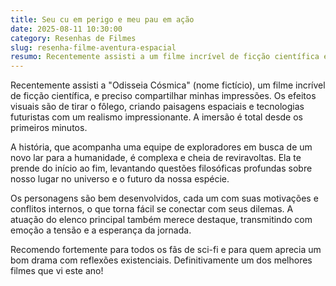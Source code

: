```yaml
---
title: Seu cu em perigo e meu pau em ação
date: 2025-08-11 10:30:00
category: Resenhas de Filmes
slug: resenha-filme-aventura-espacial 
resumo: Recentemente assisti a um filme incrível de ficção científica e preciso compartilhar minhas impressões.
---
```

Recentemente assisti a "Odisseia Cósmica" (nome fictício), um filme incrível de ficção científica, e preciso compartilhar minhas impressões. Os efeitos visuais são de tirar o fôlego, criando paisagens espaciais e tecnologias futuristas com um realismo impressionante. A imersão é total desde os primeiros minutos.

A história, que acompanha uma equipe de exploradores em busca de um novo lar para a humanidade, é complexa e cheia de reviravoltas. Ela te prende do início ao fim, levantando questões filosóficas profundas sobre nosso lugar no universo e o futuro da nossa espécie.

Os personagens são bem desenvolvidos, cada um com suas motivações e conflitos internos, o que torna fácil se conectar com seus dilemas. A atuação do elenco principal também merece destaque, transmitindo com emoção a tensão e a esperança da jornada.

Recomendo fortemente para todos os fãs de sci-fi e para quem aprecia um bom drama com reflexões existenciais. Definitivamente um dos melhores filmes que vi este ano!